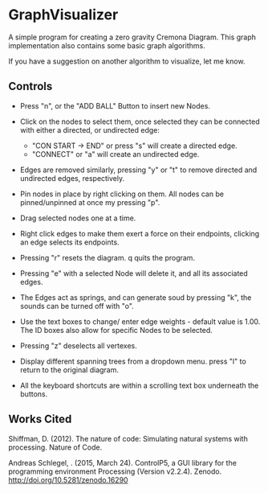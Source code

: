 # GraphVisualizer
 A simple program for creating a zero gravity Cremona Diagram.  This graph implementation also contains some basic graph algorithms.  
 
 If you have a suggestion on another algorithm to visualize, let me know.  

## Controls  

* Press "n", or the "ADD BALL" Button to insert new Nodes.

* Click on the nodes to select them, once selected they can be connected with either a directed, or undirected edge:
   * "CON START -> END" or press "s" will create a directed edge.  
   * "CONNECT" or "a" will create an undirected edge.  

* Edges are removed similarly, pressing "y" or "t" to remove directed and undirected edges, respectively. 

* Pin nodes in place by right clicking on them. All nodes can be pinned/unpinned at once my pressing "p". 

* Drag selected nodes one at a time. 

* Right click edges to make them exert a force on their endpoints, clicking an edge selects its endpoints.    

* Pressing "r" resets the diagram. q quits the program.  

* Pressing "e" with a selected Node will delete it, and all its associated edges.  

* The Edges act as springs, and can generate soud by pressing "k", the sounds can be turned off with "o". 

* Use the text boxes to change/ enter edge weights - default value is 1.00.  The ID boxes also allow for specific Nodes to be selected.   

* Pressing "z" deselects all vertexes.  

* Display different spanning trees from a dropdown menu. press "l" to return to the original diagram.  

* All the keyboard shortcuts are within a scrolling text box underneath the buttons.  

## Works Cited

Shiffman, D. (2012). The nature of code: Simulating natural systems with processing. Nature of Code.  

Andreas Schlegel, . (2015, March 24). ControlP5, a GUI library for the programming environment Processing (Version v2.2.4). Zenodo. http://doi.org/10.5281/zenodo.16290


